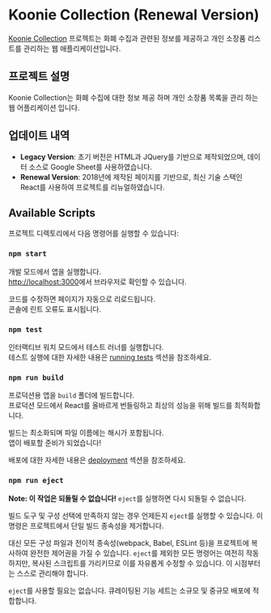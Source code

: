 # Koonie Collection (Renewal Version)

[Koonie Collection](https://github.com/WangKooN-S/CollectArchive) 프로젝트는 화폐 수집과 관련된 정보를 제공하고 개인 소장품 리스트를 관리하는 웹 애플리케이션입니다.

## 프로젝트 설명

Koonie Collection는 화폐 수집에 대한 정보 제공 하며 개인 소장품 목록을 관리 하는 웹 어플리케이션 입니다.

## 업데이트 내역

- **Legacy Version**: 초기 버전은 HTML과 JQuery를 기반으로 제작되었으며, 데이터 소스로 Google Sheet를 사용하였습니다.
- **Renewal Version**: 2018년에 제작된 페이지를 기반으로, 최신 기술 스택인 React를 사용하여 프로젝트를 리뉴얼하였습니다.

## Available Scripts

프로젝트 디렉토리에서 다음 명령어를 실행할 수 있습니다:

### `npm start`

개발 모드에서 앱을 실행합니다.\
[http://localhost:3000](http://localhost:3000)에서 브라우저로 확인할 수 있습니다.

코드를 수정하면 페이지가 자동으로 리로드됩니다.\
콘솔에 린트 오류도 표시됩니다.

### `npm test`

인터랙티브 워치 모드에서 테스트 러너를 실행합니다.\
테스트 실행에 대한 자세한 내용은 [running tests](https://facebook.github.io/create-react-app/docs/running-tests) 섹션을 참조하세요.

### `npm run build`

프로덕션용 앱을 `build` 폴더에 빌드합니다.\
프로덕션 모드에서 React를 올바르게 번들링하고 최상의 성능을 위해 빌드를 최적화합니다.

빌드는 최소화되며 파일 이름에는 해시가 포함됩니다.\
앱이 배포할 준비가 되었습니다!

배포에 대한 자세한 내용은 [deployment](https://facebook.github.io/create-react-app/docs/deployment) 섹션을 참조하세요.

### `npm run eject`

**Note: 이 작업은 되돌릴 수 없습니다!** `eject`를 실행하면 다시 되돌릴 수 없습니다.

빌드 도구 및 구성 선택에 만족하지 않는 경우 언제든지 `eject`를 실행할 수 있습니다. 이 명령은 프로젝트에서 단일 빌드 종속성을 제거합니다.

대신 모든 구성 파일과 전이적 종속성(webpack, Babel, ESLint 등)을 프로젝트에 복사하여 완전한 제어권을 가질 수 있습니다. `eject`를 제외한 모든 명령어는 여전히 작동하지만, 복사된 스크립트를 가리키므로 이를 자유롭게 수정할 수 있습니다. 이 시점부터는 스스로 관리해야 합니다.

`eject`를 사용할 필요는 없습니다. 큐레이팅된 기능 세트는 소규모 및 중규모 배포에 적합합니다.